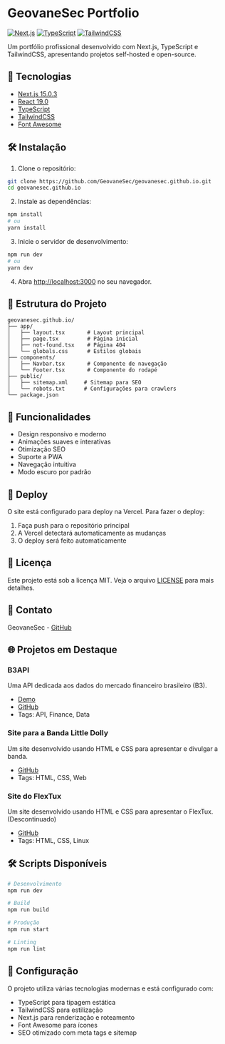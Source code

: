# GeovaneSec Portfolio

[![Next.js](https://img.shields.io/badge/Next.js-15.0.3-black)](https://nextjs.org/)
[![TypeScript](https://img.shields.io/badge/TypeScript-5.0-blue)](https://www.typescriptlang.org/)
[![TailwindCSS](https://img.shields.io/badge/TailwindCSS-3.4.1-38B2AC)](https://tailwindcss.com/)

Um portfólio profissional desenvolvido com Next.js, TypeScript e TailwindCSS, apresentando projetos self-hosted e open-source.

## 🚀 Tecnologias

- [Next.js 15.0.3](https://nextjs.org/)
- [React 19.0](https://reactjs.org/)
- [TypeScript](https://www.typescriptlang.org/)
- [TailwindCSS](https://tailwindcss.com/)
- [Font Awesome](https://fontawesome.com/)

## 🛠️ Instalação

1. Clone o repositório:
```bash
git clone https://github.com/GeovaneSec/geovanesec.github.io.git
cd geovanesec.github.io
```

2. Instale as dependências:
```bash
npm install
# ou
yarn install
```

3. Inicie o servidor de desenvolvimento:
```bash
npm run dev
# ou
yarn dev
```

4. Abra [http://localhost:3000](http://localhost:3000) no seu navegador.

## 📁 Estrutura do Projeto

```
geovanesec.github.io/
├── app/
│   ├── layout.tsx       # Layout principal
│   ├── page.tsx         # Página inicial
│   ├── not-found.tsx    # Página 404
│   └── globals.css      # Estilos globais
├── components/
│   ├── Navbar.tsx       # Componente de navegação
│   └── Footer.tsx       # Componente do rodapé
├── public/
│   ├── sitemap.xml     # Sitemap para SEO
│   └── robots.txt      # Configurações para crawlers
└── package.json
```

## 🌟 Funcionalidades

- Design responsivo e moderno
- Animações suaves e interativas
- Otimização SEO
- Suporte a PWA
- Navegação intuitiva
- Modo escuro por padrão

## 🚀 Deploy

O site está configurado para deploy na Vercel. Para fazer o deploy:

1. Faça push para o repositório principal
2. A Vercel detectará automaticamente as mudanças
3. O deploy será feito automaticamente

## 📝 Licença

Este projeto está sob a licença MIT. Veja o arquivo [LICENSE](LICENSE) para mais detalhes.


## 📧 Contato

GeovaneSec - [GitHub](https://github.com/GeovaneSec)

## 🌐 Projetos em Destaque

### B3API
Uma API dedicada aos dados do mercado financeiro brasileiro (B3).
- [Demo](https://b3api.me)
- [GitHub](https://github.com/GeovaneSec/B3API)
- Tags: API, Finance, Data

### Site para a Banda Little Dolly
Um site desenvolvido usando HTML e CSS para apresentar e divulgar a banda.
- [GitHub](https://github.com/bandalittledolly/Website)
- Tags: HTML, CSS, Web

### Site do FlexTux
Um site desenvolvido usando HTML e CSS para apresentar o FlexTux. (Descontinuado)
- [GitHub](https://github.com/FlexTux/FlexTux-Website)
- Tags: HTML, CSS, Linux

## 🛠️ Scripts Disponíveis

```bash
# Desenvolvimento
npm run dev

# Build
npm run build

# Produção
npm run start

# Linting
npm run lint
```

## 🔧 Configuração

O projeto utiliza várias tecnologias modernas e está configurado com:

- TypeScript para tipagem estática
- TailwindCSS para estilização
- Next.js para renderização e roteamento
- Font Awesome para ícones
- SEO otimizado com meta tags e sitemap
